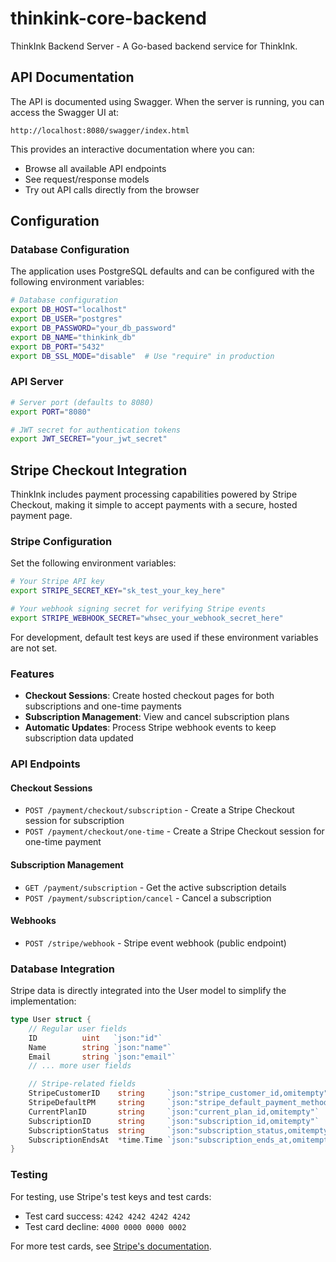 # thinkink-core-backend

ThinkInk Backend Server - A Go-based backend service for ThinkInk.

## API Documentation

The API is documented using Swagger. When the server is running, you can access the Swagger UI at:

```
http://localhost:8080/swagger/index.html
```

This provides an interactive documentation where you can:
- Browse all available API endpoints
- See request/response models
- Try out API calls directly from the browser

## Configuration

### Database Configuration

The application uses PostgreSQL defaults and can be configured with the following environment variables:

```bash
# Database configuration
export DB_HOST="localhost"
export DB_USER="postgres"
export DB_PASSWORD="your_db_password"
export DB_NAME="thinkink_db"
export DB_PORT="5432"
export DB_SSL_MODE="disable"  # Use "require" in production
```

### API Server

```bash
# Server port (defaults to 8080)
export PORT="8080"

# JWT secret for authentication tokens
export JWT_SECRET="your_jwt_secret"
```

## Stripe Checkout Integration

ThinkInk includes payment processing capabilities powered by Stripe Checkout, making it simple to accept payments with a secure, hosted payment page.

### Stripe Configuration

Set the following environment variables:

```bash
# Your Stripe API key
export STRIPE_SECRET_KEY="sk_test_your_key_here"

# Your webhook signing secret for verifying Stripe events
export STRIPE_WEBHOOK_SECRET="whsec_your_webhook_secret_here"
```

For development, default test keys are used if these environment variables are not set.

### Features

- **Checkout Sessions**: Create hosted checkout pages for both subscriptions and one-time payments
- **Subscription Management**: View and cancel subscription plans
- **Automatic Updates**: Process Stripe webhook events to keep subscription data updated

### API Endpoints

#### Checkout Sessions
- `POST /payment/checkout/subscription` - Create a Stripe Checkout session for subscription
- `POST /payment/checkout/one-time` - Create a Stripe Checkout session for one-time payment

#### Subscription Management
- `GET /payment/subscription` - Get the active subscription details
- `POST /payment/subscription/cancel` - Cancel a subscription

#### Webhooks
- `POST /stripe/webhook` - Stripe event webhook (public endpoint)

### Database Integration

Stripe data is directly integrated into the User model to simplify the implementation:

```go
type User struct {
    // Regular user fields
    ID          uint   `json:"id"`
    Name        string `json:"name"`
    Email       string `json:"email"`
    // ... more user fields

    // Stripe-related fields
    StripeCustomerID    string     `json:"stripe_customer_id,omitempty"`
    StripeDefaultPM     string     `json:"stripe_default_payment_method,omitempty"`
    CurrentPlanID       string     `json:"current_plan_id,omitempty"`
    SubscriptionID      string     `json:"subscription_id,omitempty"`
    SubscriptionStatus  string     `json:"subscription_status,omitempty"`
    SubscriptionEndsAt  *time.Time `json:"subscription_ends_at,omitempty"`
}
```

### Testing

For testing, use Stripe's test keys and test cards:

- Test card success: `4242 4242 4242 4242`
- Test card decline: `4000 0000 0000 0002`

For more test cards, see [Stripe's documentation](https://stripe.com/docs/testing).